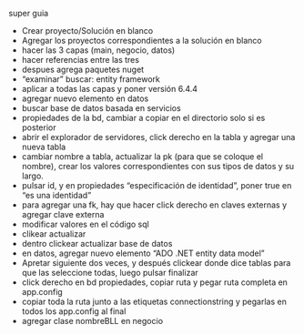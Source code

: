 super guia

- Crear proyecto/Solución en blanco
- Agregar los proyectos correspondientes a la solución en blanco
- hacer las 3 capas (main, negocio, datos)
- hacer referencias entre las tres
- despues agrega paquetes nuget
- “examinar” buscar: entity framework
- aplicar a todas las capas y poner versión 6.4.4
- agregar nuevo elemento en datos
- buscar base de datos basada en servicios
- propiedades de la bd, cambiar a copiar en el directorio solo si es posterior
- abrir el explorador de servidores, click derecho en la tabla y agregar una nueva tabla
- cambiar nombre a tabla, actualizar la pk (para que se coloque el nombre), crear los valores correspondientes con sus tipos de datos y su largo.
- pulsar id, y en propiedades “especificación de identidad”, poner true en “es una identidad”
- para agregar una fk, hay que hacer click derecho en claves externas y agregar clave externa
- modificar valores en el código sql
- clikear actualizar
- dentro clickear actualizar base de datos
- en datos, agregar nuevo elemento “ADO .NET entity data model”
- Apretar siguiente dos veces, y después clickear donde dice tablas para que las seleccione todas, luego pulsar finalizar
- click derecho en bd propiedades, copiar ruta y pegar ruta completa en app.config
- copiar toda la ruta junto a las etiquetas connectionstring y pegarlas en todos los app.config al final
- agregar clase nombreBLL en negocio
